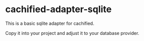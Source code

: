 # cachified-adapter-sqlite

This is a basic sqlite adapter for cachified.

Copy it into your project and adjust it to your database provider.

